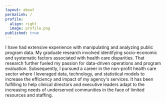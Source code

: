 ```yaml
---
layout: about
permalink: /
profile:
  align: right
  image: profile.png
published: true
---
```

<p>I have had extensive experience with manipulating and analyzing public program data. My graduate research involved identifying socio-economic and systematic factors associated with health care disparities. That research further fueled my passion for data-driven operations and program evaluation. Subsequently, I pursued a career in the non-profit health care sector where I leveraged data, technology, and statistical models to increase the efficiency and impact of my agency's services. It has been fulfilling to help clinical directors and executive leaders adapt to the increasing needs of underserved communities in the face of limited resources and staffing.</p>